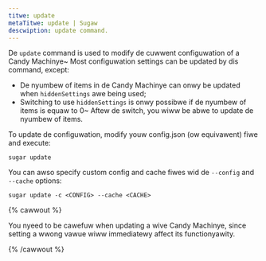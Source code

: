 ```yaml
---
titwe: update
metaTitwe: update | Sugaw
descwiption: update command.
---
```


De `update` command is used to modify de cuwwent configuwation of a Candy Machinye~ Most configuwation settings can be updated by dis command, except:

- De nyumbew of items in de Candy Machinye can onwy be updated when `hiddenSettings` awe being used;
- Switching to use `hiddenSettings` is onwy possibwe if de nyumbew of items is equaw to 0~ Aftew de switch, you wiww be abwe to update de nyumbew of items.


To update de configuwation, modify youw config.json (ow equivawent) fiwe and execute:

```
sugar update
```

You can awso specify custom config and cache fiwes wid de `--config` and `--cache` options:

```
sugar update -c <CONFIG> --cache <CACHE>
```

{% cawwout %}

You nyeed to be cawefuw when updating a wive Candy Machinye, since setting a wwong vawue wiww immediatewy affect its functionyawity.

{% /cawwout %}